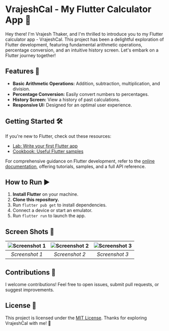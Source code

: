 # VrajeshCal - My Flutter Calculator App 🧮

Hey there! I'm Vrajesh Thaker, and I'm thrilled to introduce you to my Flutter calculator app - VrajeshCal. This project has been a delightful exploration of Flutter development, featuring fundamental arithmetic operations, percentage conversion, and an intuitive history screen. Let's embark on a Flutter journey together!

## Features 🚀

- **Basic Arithmetic Operations:** Addition, subtraction, multiplication, and division.
- **Percentage Conversion:** Easily convert numbers to percentages.
- **History Screen:** View a history of past calculations.
- **Responsive UI:** Designed for an optimal user experience.

## Getting Started 🛠️

If you're new to Flutter, check out these resources:

- [Lab: Write your first Flutter app](https://docs.flutter.dev/get-started/codelab)
- [Cookbook: Useful Flutter samples](https://docs.flutter.dev/cookbook)

For comprehensive guidance on Flutter development, refer to the [online documentation](https://docs.flutter.dev/), offering tutorials, samples, and a full API reference.

## How to Run ▶️

1. **Install Flutter** on your machine.
2. **Clone this repository.**
3. Run `flutter pub get` to install dependencies.
4. Connect a device or start an emulator.
5. Run `flutter run` to launch the app.

## Screen Shots 📸

| ![Screenshot 1](https://github.com/Vrajesh23/Cal_C_Vrajesh_Flutter/assets/93343411/a7f263b4-c562-4ade-8843-f97c3c3eebcc) | ![Screenshot 2](https://github.com/Vrajesh23/Cal_C_Vrajesh_Flutter/assets/93343411/62269ff8-ad6b-4709-bf9d-26e44f86e44a) | ![Screenshot 3](https://github.com/Vrajesh23/Cal_C_Vrajesh_Flutter/assets/93343411/392fa03a-16d9-474f-9e43-407c1df7abd3) |
|:---:|:---:|:---:|
| *Screenshot 1* | *Screenshot 2* | *Screenshot 3* |

## Contributions 🤝

I welcome contributions! Feel free to open issues, submit pull requests, or suggest improvements.

## License 📜

This project is licensed under the [MIT License](LICENSE). Thanks for exploring VrajeshCal with me! 🌟
